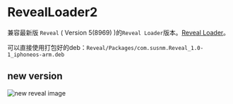 # RevealLoader2

兼容最新版 `Reveal` ( Version 5(8969) )的`Reveal Loader`版本。[Reveal Loader](https://github.com/heardrwt/RevealLoader)。

可以直接使用打包好的deb：`Reveal/Packages/com.susnm.Reveal_1.0-1_iphoneos-arm.deb`

## new version
![new reveal image](https://github.com/susnmos/RevealLoader2/raw/master/Resource/Reveal-6.png)


